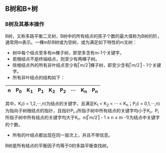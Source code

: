 ## B树和B+树  
### B树及其基本操作  
B树，又称多路平衡二叉树，B树中的所有结点的孩子个数的最大值称为B树的阶，通常用m表示。一棵m阶B树或为空树，或为满足如下特性的m叉树：  
+ 树中每个结点至多有m棵子树，即至多含有m-1个关键字。  
+ 若根结点不是终端结点，则至少有两棵子树。  
+ 除根结点外的所有非叶结点至少有⎡m/2⎤棵子树，即至少含有⎡m/2⎤ - 1个关键字。  
+ 所有非叶结点的结构如下：  

|n|P<sub>0</sub>|K<sub>1</sub>|P<sub>1</sub>|K<sub>2</sub>|P<sub>2</sub>|···|K<sub>n</sub>|P<sub>n</sub>|  
|---|---|---|---|---|---|---|---|---|  

其中，K<sub>i</sub>(i = 1,2,···,n)为结点的关键字，且满足K<sub>1</sub> < K<sub>2</sub> < ··· < K<sub>n</sub>；P<sub>i</sub>(i = 0,1,···,n)为指向子树根结点的指针，且指针P<sub>i-1</sub>所指子树中所有结点的关键字均小于K<sub>i</sub>，P<sub>i</sub>所指子树中所有结点的关键字均大于K<sub>i</sub>，n(⎡m/2⎤ - 1 ≤ n ≤ m -1)为结点中关键字的个数。  
+ 所有的叶结点都出现在同一层次上，并且不带信息。  

B树是所有结点的平衡因子均等于0的多路平衡查找树。  
